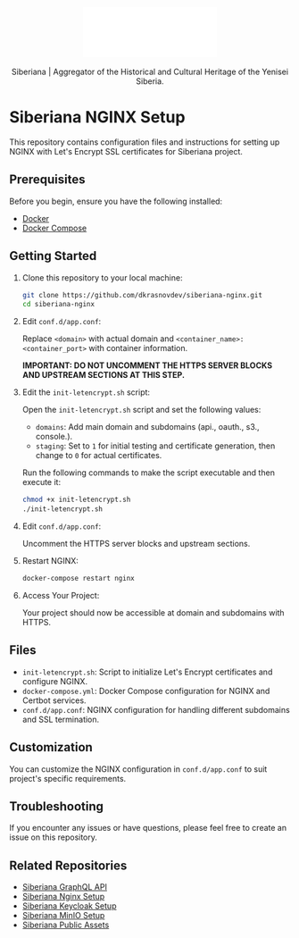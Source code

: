 <p align="center">
  <picture>
  <source media="(prefers-color-scheme: dark)" srcset="https://raw.githubusercontent.com/dkrasnovdev/siberiana-public-assets/main/assets/siberiana-logo-dark-background.svg">
  <img src="https://raw.githubusercontent.com/dkrasnovdev/siberiana-public-assets/main/assets/siberiana-logo-dark-background.svg" width="240" height="90" alt="Logo for Siberiana">
</picture>
</p>

<p align="center">
Siberiana | Aggregator of the Historical and Cultural Heritage of the Yenisei Siberia.
</p>

# Siberiana NGINX Setup

This repository contains configuration files and instructions for setting up NGINX with Let's Encrypt SSL certificates for Siberiana project.

## Prerequisites

Before you begin, ensure you have the following installed:

- [Docker](https://www.docker.com/)
- [Docker Compose](https://docs.docker.com/compose/)

## Getting Started

1. Clone this repository to your local machine:

   ```bash
   git clone https://github.com/dkrasnovdev/siberiana-nginx.git
   cd siberiana-nginx
   ```

2. Edit `conf.d/app.conf`:

   Replace `<domain>` with actual domain and `<container_name>:<container_port>` with container information.

   **IMPORTANT: DO NOT UNCOMMENT THE HTTPS SERVER BLOCKS AND UPSTREAM SECTIONS AT THIS STEP.**

3. Edit the `init-letencrypt.sh` script:

   Open the `init-letencrypt.sh` script and set the following values:

   - `domains`: Add main domain and subdomains (api.<domain>, oauth.<domain>, s3.<domain>, console.<domain>).
   - `staging`: Set to `1` for initial testing and certificate generation, then change to `0` for actual certificates.

   Run the following commands to make the script executable and then execute it:

   ```bash
   chmod +x init-letencrypt.sh
   ./init-letencrypt.sh
   ```

4. Edit `conf.d/app.conf`:

   Uncomment the HTTPS server blocks and upstream sections.

5. Restart NGINX:

   ```bash
   docker-compose restart nginx
   ```

6. Access Your Project:

   Your project should now be accessible at domain and subdomains with HTTPS.

## Files

- `init-letencrypt.sh`: Script to initialize Let's Encrypt certificates and configure NGINX.
- `docker-compose.yml`: Docker Compose configuration for NGINX and Certbot services.
- `conf.d/app.conf`: NGINX configuration for handling different subdomains and SSL termination.

## Customization

You can customize the NGINX configuration in `conf.d/app.conf` to suit project's specific requirements.

## Troubleshooting

If you encounter any issues or have questions, please feel free to create an issue on this repository.

## Related Repositories

- [Siberiana GraphQL API](https://github.com/dkrasnovdev/siberiana-api)
- [Siberiana Nginx Setup](https://github.com/dkrasnovdev/siberiana-nginx)
- [Siberiana Keycloak Setup](https://github.com/dkrasnovdev/siberiana-keycloak)
- [Siberiana MinIO Setup](https://github.com/dkrasnovdev/siberiana-minio)
- [Siberiana Public Assets](https://github.com/dkrasnovdev/siberiana-public-assets)
